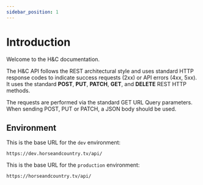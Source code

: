 ```yaml
---
sidebar_position: 1
---
```


# Introduction

Welcome to the H&C documentation.

The H&C API follows the REST architectural style and uses standard HTTP response codes to indicate success requests (2xx) or API errors (4xx, 5xx). It uses the standard **POST**, **PUT**, **PATCH**, **GET**, and **DELETE** REST HTTP methods.

The requests are performed via the standard GET URL Query parameters. When sending POST, PUT or PATCH, a JSON body should be used.

## Environment

This is the base URL for the `dev` environment:

```
https://dev.horseandcountry.tv/api/
```

This is the base URL for the `production` environment:

```
https://horseandcountry.tv/api/
```
